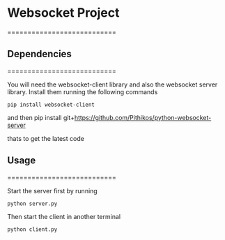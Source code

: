 # Websocket Project 
===========================

## Dependencies
===========================

You will need the websocket-client library and also the websocket server library.
Install them running the following commands

	pip install websocket-client

and then
	pip install git+https://github.com/Pithikos/python-websocket-server

thats to get the latest code


## Usage
===========================

Start the server first by running

	python server.py

Then start the client in another terminal

	python client.py


